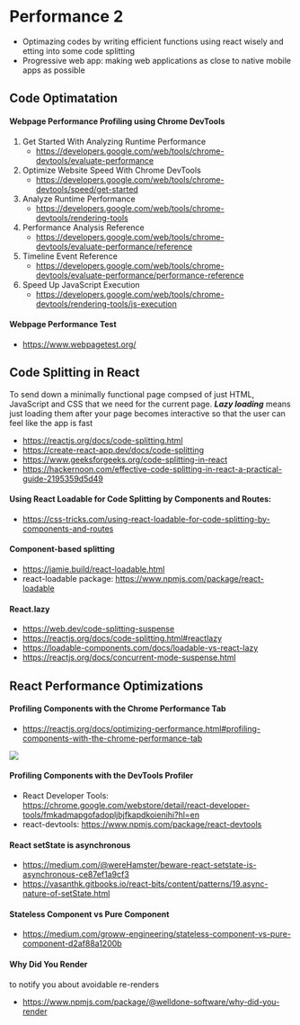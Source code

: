 # Performance 2
* Optimazing codes by writing efficient functions using react wisely and etting into some code splitting
* Progressive web app: making web applications as close to native mobile apps as possible

## Code Optimatation

#### Webpage Performance Profiling using Chrome DevTools
1. Get Started With Analyzing Runtime Performance
    * https://developers.google.com/web/tools/chrome-devtools/evaluate-performance
2. Optimize Website Speed With Chrome DevTools
    * https://developers.google.com/web/tools/chrome-devtools/speed/get-started
3. Analyze Runtime Performance
    * https://developers.google.com/web/tools/chrome-devtools/rendering-tools
4. Performance Analysis Reference
    * https://developers.google.com/web/tools/chrome-devtools/evaluate-performance/reference
5. Timeline Event Reference
    * https://developers.google.com/web/tools/chrome-devtools/evaluate-performance/performance-reference
6. Speed Up JavaScript Execution
    * https://developers.google.com/web/tools/chrome-devtools/rendering-tools/js-execution

#### Webpage Performance Test
* https://www.webpagetest.org/

## Code Splitting in React
To send down a minimally functional page compsed of just HTML, JavaScript and CSS that we need for the current page. ***Lazy loading*** means just loading them after your page becomes interactive so that the user can feel like the app is fast
* https://reactjs.org/docs/code-splitting.html
* https://create-react-app.dev/docs/code-splitting
* https://www.geeksforgeeks.org/code-splitting-in-react
* https://hackernoon.com/effective-code-splitting-in-react-a-practical-guide-2195359d5d49

#### Using React Loadable for Code Splitting by Components and Routes:
* https://css-tricks.com/using-react-loadable-for-code-splitting-by-components-and-routes

#### Component-based splitting
* https://jamie.build/react-loadable.html
* react-loadable package: https://www.npmjs.com/package/react-loadable

#### React.lazy
* https://web.dev/code-splitting-suspense
* https://reactjs.org/docs/code-splitting.html#reactlazy
* https://loadable-components.com/docs/loadable-vs-react-lazy
* https://reactjs.org/docs/concurrent-mode-suspense.html

## React Performance Optimizations
#### Profiling Components with the Chrome Performance Tab
* https://reactjs.org/docs/optimizing-performance.html#profiling-components-with-the-chrome-performance-tab
<img src="https://reactjs.org/static/64d522b74fb585f1abada9801f85fa9d/1ac66/react-perf-chrome-timeline.png">

#### Profiling Components with the DevTools Profiler
* React Developer Tools: https://chrome.google.com/webstore/detail/react-developer-tools/fmkadmapgofadopljbjfkapdkoienihi?hl=en
* react-devtools: https://www.npmjs.com/package/react-devtools

#### React setState is asynchronous
* https://medium.com/@wereHamster/beware-react-setstate-is-asynchronous-ce87ef1a9cf3
* https://vasanthk.gitbooks.io/react-bits/content/patterns/19.async-nature-of-setState.html

#### Stateless Component vs Pure Component
* https://medium.com/groww-engineering/stateless-component-vs-pure-component-d2af88a1200b

#### Why Did You Render
to notify you about avoidable re-renders
* https://www.npmjs.com/package/@welldone-software/why-did-you-render
